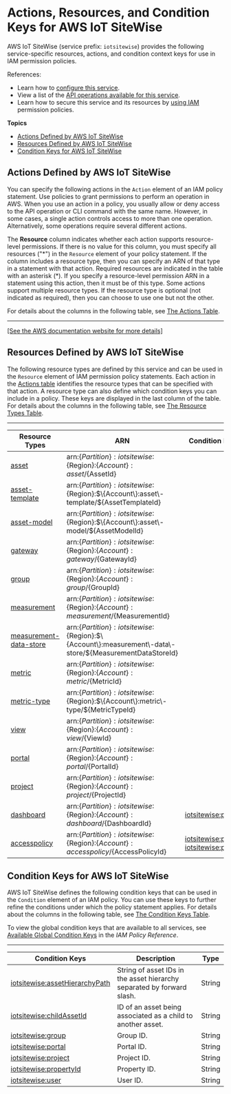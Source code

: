 # Actions, Resources, and Condition Keys for AWS IoT SiteWise<a name="list_awsiotsitewise"></a>

AWS IoT SiteWise \(service prefix: `iotsitewise`\) provides the following service\-specific resources, actions, and condition context keys for use in IAM permission policies\.

References:
+ Learn how to [configure this service](https://docs.aws.amazon.com/iot-sitewise/latest/userguide/)\.
+ View a list of the [API operations available for this service](https://docs.aws.amazon.com/iot-sitewise/latest/APIReference/)\.
+ Learn how to secure this service and its resources by [using IAM](https://docs.aws.amazon.com/iot-sitewise/latest/userguide/) permission policies\.

**Topics**
+ [Actions Defined by AWS IoT SiteWise](#awsiotsitewise-actions-as-permissions)
+ [Resources Defined by AWS IoT SiteWise](#awsiotsitewise-resources-for-iam-policies)
+ [Condition Keys for AWS IoT SiteWise](#awsiotsitewise-policy-keys)

## Actions Defined by AWS IoT SiteWise<a name="awsiotsitewise-actions-as-permissions"></a>

You can specify the following actions in the `Action` element of an IAM policy statement\. Use policies to grant permissions to perform an operation in AWS\. When you use an action in a policy, you usually allow or deny access to the API operation or CLI command with the same name\. However, in some cases, a single action controls access to more than one operation\. Alternatively, some operations require several different actions\.

The **Resource** column indicates whether each action supports resource\-level permissions\. If there is no value for this column, you must specify all resources \("\*"\) in the `Resource` element of your policy statement\. If the column includes a resource type, then you can specify an ARN of that type in a statement with that action\. Required resources are indicated in the table with an asterisk \(\*\)\. If you specify a resource\-level permission ARN in a statement using this action, then it must be of this type\. Some actions support multiple resource types\. If the resource type is optional \(not indicated as required\), then you can choose to use one but not the other\.

For details about the columns in the following table, see [The Actions Table](reference_policies_actions-resources-contextkeys.md#actions_table)\.


****  
[\[See the AWS documentation website for more details\]](http://docs.aws.amazon.com/IAM/latest/UserGuide/list_awsiotsitewise.html)

## Resources Defined by AWS IoT SiteWise<a name="awsiotsitewise-resources-for-iam-policies"></a>

The following resource types are defined by this service and can be used in the `Resource` element of IAM permission policy statements\. Each action in the [Actions table](#awsiotsitewise-actions-as-permissions) identifies the resource types that can be specified with that action\. A resource type can also define which condition keys you can include in a policy\. These keys are displayed in the last column of the table\. For details about the columns in the following table, see [The Resource Types Table](reference_policies_actions-resources-contextkeys.md#resources_table)\.


****  

| Resource Types | ARN | Condition Keys | 
| --- | --- | --- | 
|   [ asset ](https://docs.aws.amazon.com/iot-sitewise/latest/APIReference/API_Asset.html)  |  arn:$\{Partition\}:iotsitewise:$\{Region\}:$\{Account\}:asset/$\{AssetId\}  |  | 
|   [ asset\-template ](https://docs.aws.amazon.com/iot-sitewise/latest/APIReference/API_AssetTemplate.html)  |  arn:$\{Partition\}:iotsitewise:$\{Region\}:$\{Account\}:asset\-template/$\{AssetTemplateId\}  |  | 
|   [ asset\-model ](https://docs.aws.amazon.com/iot-sitewise/latest/APIReference/API_AssetModel.html)  |  arn:$\{Partition\}:iotsitewise:$\{Region\}:$\{Account\}:asset\-model/$\{AssetModelId\}  |  | 
|   [ gateway ](https://docs.aws.amazon.com/iot-sitewise/latest/APIReference/API_Gateway.html)  |  arn:$\{Partition\}:iotsitewise:$\{Region\}:$\{Account\}:gateway/$\{GatewayId\}  |  | 
|   [ group ](https://docs.aws.amazon.com/iot-sitewise/latest/APIReference/API_Group.html)  |  arn:$\{Partition\}:iotsitewise:$\{Region\}:$\{Account\}:group/$\{GroupId\}  |  | 
|   [ measurement ](https://docs.aws.amazon.com/iot-sitewise/latest/APIReference/API_Measurement.html)  |  arn:$\{Partition\}:iotsitewise:$\{Region\}:$\{Account\}:measurement/$\{MeasurementId\}  |  | 
|   [ measurement\-data\-store ](https://docs.aws.amazon.com/iot-sitewise/latest/APIReference/API_MeasurementDataStore.html)  |  arn:$\{Partition\}:iotsitewise:$\{Region\}:$\{Account\}:measurement\-data\-store/$\{MeasurementDataStoreId\}  |  | 
|   [ metric ](https://docs.aws.amazon.com/iot-sitewise/latest/APIReference/API_Metric.html)  |  arn:$\{Partition\}:iotsitewise:$\{Region\}:$\{Account\}:metric/$\{MetricId\}  |  | 
|   [ metric\-type ](https://docs.aws.amazon.com/iot-sitewise/latest/APIReference/API_MetricType.html)  |  arn:$\{Partition\}:iotsitewise:$\{Region\}:$\{Account\}:metric\-type/$\{MetricTypeId\}  |  | 
|   [ view ](https://docs.aws.amazon.com/iot-sitewise/latest/APIReference/API_View.html)  |  arn:$\{Partition\}:iotsitewise:$\{Region\}:$\{Account\}:view/$\{ViewId\}  |  | 
|   [ portal ](https://docs.aws.amazon.com/iot-sitewise/latest/APIReference/API_Portal.html)  |  arn:$\{Partition\}:iotsitewise:$\{Region\}:$\{Account\}:portal/$\{PortalId\}  |  | 
|   [ project ](https://docs.aws.amazon.com/iot-sitewise/latest/APIReference/API_Project.html)  |  arn:$\{Partition\}:iotsitewise:$\{Region\}:$\{Account\}:project/$\{ProjectId\}  |  | 
|   [ dashboard ](https://docs.aws.amazon.com/iot-sitewise/latest/APIReference/API_Dashboard.html)  |  arn:$\{Partition\}:iotsitewise:$\{Region\}:$\{Account\}:dashboard/$\{DashboardId\}  |   [ iotsitewise:project ](#awsiotsitewise-iotsitewise_project)   | 
|   [ accesspolicy ](https://docs.aws.amazon.com/iot-sitewise/latest/APIReference/API_AccessPolicy.html)  |  arn:$\{Partition\}:iotsitewise:$\{Region\}:$\{Account\}:accesspolicy/$\{AccessPolicyId\}  |   [ iotsitewise:portal ](#awsiotsitewise-iotsitewise_portal)   [ iotsitewise:project ](#awsiotsitewise-iotsitewise_project)   | 

## Condition Keys for AWS IoT SiteWise<a name="awsiotsitewise-policy-keys"></a>

AWS IoT SiteWise defines the following condition keys that can be used in the `Condition` element of an IAM policy\. You can use these keys to further refine the conditions under which the policy statement applies\. For details about the columns in the following table, see [The Condition Keys Table](reference_policies_actions-resources-contextkeys.md#context_keys_table)\.

To view the global condition keys that are available to all services, see [Available Global Condition Keys](reference_policies_condition-keys.html#AvailableKeys) in the *IAM Policy Reference*\.


****  

| Condition Keys | Description | Type | 
| --- | --- | --- | 
|   [ iotsitewise:assetHierarchyPath ](https://docs.aws.amazon.com/iot-sitewise/latest/APIReference/API_assetHierarchyPath.html)  | String of asset IDs in the asset hierarchy separated by forward slash\. | String | 
|   [ iotsitewise:childAssetId ](https://docs.aws.amazon.com/iot-sitewise/latest/APIReference/API_childAssetId.html)  | ID of an asset being associated as a child to another asset\. | String | 
|   [ iotsitewise:group ](https://docs.aws.amazon.com/iot-sitewise/latest/APIReference/API_GroupId.html)  | Group ID\. | String | 
|   [ iotsitewise:portal ](https://docs.aws.amazon.com/iot-sitewise/latest/APIReference/API_PortalId.html)  | Portal ID\. | String | 
|   [ iotsitewise:project ](https://docs.aws.amazon.com/iot-sitewise/latest/APIReference/API_ProjectId.html)  | Project ID\. | String | 
|   [ iotsitewise:propertyId ](https://docs.aws.amazon.com/iot-sitewise/latest/APIReference/API_PropertyId.html)  | Property ID\. | String | 
|   [ iotsitewise:user ](https://docs.aws.amazon.com/iot-sitewise/latest/APIReference/API_UserId.html)  | User ID\. | String | 